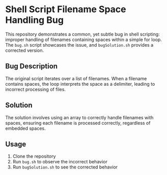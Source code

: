 # Shell Script Filename Space Handling Bug

This repository demonstrates a common, yet subtle bug in shell scripting: improper handling of filenames containing spaces within a simple for loop.  The `bug.sh` script showcases the issue, and `bugSolution.sh` provides a corrected version.

## Bug Description

The original script iterates over a list of filenames. When a filename contains spaces, the loop interprets the space as a delimiter, leading to incorrect processing of files.  

## Solution

The solution involves using an array to correctly handle filenames with spaces, ensuring each filename is processed correctly, regardless of embedded spaces.

## Usage

1. Clone the repository
2. Run `bug.sh` to observe the incorrect behavior
3. Run `bugSolution.sh` to see the corrected behavior
